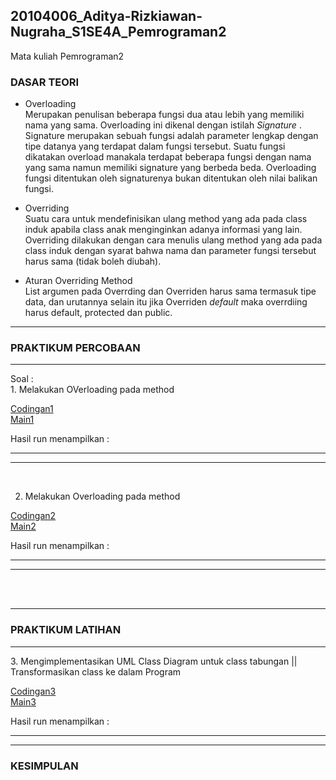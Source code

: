 ## 20104006_Aditya-Rizkiawan-Nugraha_S1SE4A_Pemrograman2
Mata kuliah Pemrograman2

### DASAR TEORI 
* Overloading <br>
Merupakan penulisan beberapa fungsi dua atau lebih yang memiliki nama yang sama. Overloading ini dikenal dengan istilah *Signature* . Signature merupakan sebuah fungsi adalah parameter lengkap dengan tipe datanya yang terdapat dalam fungsi tersebut. Suatu fungsi dikatakan overload manakala terdapat beberapa fungsi dengan nama yang sama namun memiliki signature yang berbeda beda. Overloading fungsi ditentukan oleh signaturenya bukan ditentukan oleh nilai balikan fungsi.

* Overriding <br>
Suatu cara untuk mendefinisikan ulang method yang ada pada class induk apabila class anak menginginkan adanya informasi yang lain. Overriding dilakukan dengan cara menulis ulang method yang ada pada class induk dengan syarat bahwa nama dan parameter fungsi tersebut harus sama (tidak boleh diubah). 

* Aturan Overriding Method <br>
List argumen pada Overrding dan Overriden harus sama termasuk tipe data, dan urutannya selain itu jika Overriden *default* maka overrdiing harus default, protected dan public.

<hr>

### PRAKTIKUM PERCOBAAN
<hr>
Soal : <br>
1. Melakukan OVerloading pada method <br> 

[Codingan1]() <br>
[Main1]()

Hasil run menampilkan :  
<hr>



<hr>

<br>

2. Melakukan Overloading pada method

[Codingan2]() <br>
[Main2]()

Hasil run menampilkan : 
<hr>
 
<hr>


<br>
<br>
<hr>

### PRAKTIKUM LATIHAN
<hr>
3. Mengimplementasikan UML Class Diagram untuk class tabungan || Transformasikan class ke dalam Program

[Codingan3]()<br>
[Main3]()

Hasil run menampilkan : 
<hr>

<hr>


### KESIMPULAN

